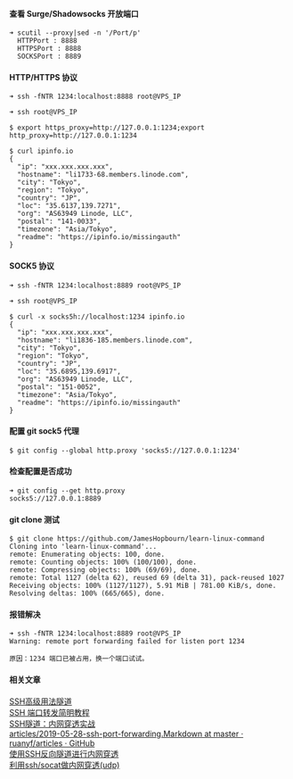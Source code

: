 #### 查看 Surge/Shadowsocks 开放端口
```
➜ scutil --proxy|sed -n '/Port/p'
  HTTPPort : 8888
  HTTPSPort : 8888
  SOCKSPort : 8889
```

#### HTTP/HTTPS 协议  
```  
➜ ssh -fNTR 1234:localhost:8888 root@VPS_IP  
  
➜ ssh root@VPS_IP  
  
$ export https_proxy=http://127.0.0.1:1234;export http_proxy=http://127.0.0.1:1234  
  
$ curl ipinfo.io  
{  
  "ip": "xxx.xxx.xxx.xxx",  
  "hostname": "li1733-68.members.linode.com",  
  "city": "Tokyo",  
  "region": "Tokyo",  
  "country": "JP",  
  "loc": "35.6137,139.7271",  
  "org": "AS63949 Linode, LLC",  
  "postal": "141-0033",  
  "timezone": "Asia/Tokyo",  
  "readme": "https://ipinfo.io/missingauth"  
}  
```  
  
#### SOCK5 协议  
```  
➜ ssh -fNTR 1234:localhost:8889 root@VPS_IP  
  
➜ ssh root@VPS_IP  
  
$ curl -x socks5h://localhost:1234 ipinfo.io  
{  
  "ip": "xxx.xxx.xxx.xxx",  
  "hostname": "li1836-185.members.linode.com",  
  "city": "Tokyo",  
  "region": "Tokyo",  
  "country": "JP",  
  "loc": "35.6895,139.6917",  
  "org": "AS63949 Linode, LLC",  
  "postal": "151-0052",  
  "timezone": "Asia/Tokyo",  
  "readme": "https://ipinfo.io/missingauth"  
}  
```

#### 配置 git sock5 代理
```
$ git config --global http.proxy 'socks5://127.0.0.1:1234'  
```
  
#### 检查配置是否成功
```
➜ git config --get http.proxy
socks5://127.0.0.1:8889
```

#### git clone 测试
```
$ git clone https://github.com/JamesHopbourn/learn-linux-command  
Cloning into 'learn-linux-command'...  
remote: Enumerating objects: 100, done.  
remote: Counting objects: 100% (100/100), done.  
remote: Compressing objects: 100% (69/69), done.  
remote: Total 1127 (delta 62), reused 69 (delta 31), pack-reused 1027  
Receiving objects: 100% (1127/1127), 5.91 MiB | 781.00 KiB/s, done.  
Resolving deltas: 100% (665/665), done.  
```  
  
#### 报错解决
```
➜ ssh -fNTR 1234:localhost:8889 root@VPS_IP  
Warning: remote port forwarding failed for listen port 1234

原因：1234 端口已被占用，换一个端口试试。
```

#### 相关文章  
[SSH高级用法隧道](https://note.yuchaoshui.com/blog/post/yuziyue/SSH%E5%86%85%E7%BD%91%E7%A9%BF%E9%80%8F#title-5)  
[SSH 端口转发简明教程](https://sspai.com/post/61641)  
[SSH隧道：内网穿透实战](https://cherrot.com/tech/2017/01/08/ssh-tunneling-practice.html)  
[articles/2019-05-28-ssh-port-forwarding.Markdown at master · ruanyf/articles · GitHub](https://github.com/ruanyf/articles/blob/master/2019/2019-05-28-ssh-port-forwarding.md)  
[使用SSH反向隧道进行内网穿透](http://arondight.me/2016/02/17/%E4%BD%BF%E7%94%A8SSH%E5%8F%8D%E5%90%91%E9%9A%A7%E9%81%93%E8%BF%9B%E8%A1%8C%E5%86%85%E7%BD%91%E7%A9%BF%E9%80%8F/)  
[利用ssh/socat做内网穿透(udp)](https://www.goalan.net/2018/05/03/%E5%88%A9%E7%94%A8ssh%E5%92%8Csocat%E5%81%9A%E5%86%85%E7%BD%91%E7%A9%BF%E9%80%8F/)  
